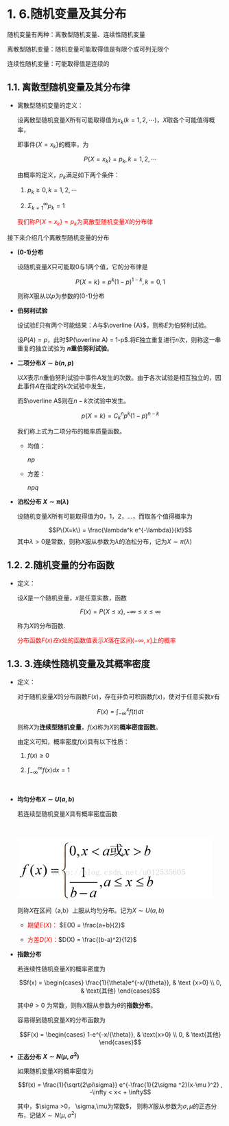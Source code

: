 # 1. 6.随机变量及其分布
   随机变量有两种：离散型随机变量、连续性随机变量

   离散型随机变量：随机变量可能取得值是有限个或可列无限个

   连续性随机变量：可能取得值是连续的
   
## 1.1. 离散型随机变量及其分布律
* 离散型随机变量的定义：
    
    设离散型随机变量$X$所有可能取得值为$x_k(k=1,2,\cdots)$，$X$取各个可能值得概率，
    
    即事件$\{X=x_k\}$的概率，为
    
    $$P\{X=x_k\} = p_k , k=1,2,\cdots$$
    
    由概率的定义，$p_k$满足如下两个条件：

    1. $p_k\geq0,k=1,2,\cdots$
    
    2. $\Sigma^{\infty}_{k=1}p_k=1$

    <font color="red">我们称$P\{X=x_k\}=p_k$为离散型随机变量$X$的分布律</font>


接下来介绍几个离散型随机变量的分布

* **(0-1)分布**

    设随机变量$X$只可能取0与1两个值，它的分布律是

    $$P\{X=k\}=p^k(1-p)^{1-k},k=0,1$$
    
    则称$X$服从以$p$为参数的(0-1)分布


* **伯努利试验**

    设试验$E$只有两个可能结果：$A$与$\overline {A}$，则称$E$为伯努利试验。

    设$P(A)=p$，此时$P(\overline A) =  1-p$.将$E$独立重复进行$n$次，则称这一串重复的独立试验为 **$n$重伯努利试验**。

* **二项分布$X\sim b(n,p)$**

    以$X$表示$n$重伯努利试验中事件$A$发生的次数。由于各次试验是相互独立的，因此事件$A$在指定的$k$次试验中发生，
    
    而$\overline A$则在$n-k$次试验中发生。

    $$p\{X=k\} = C^n_kp^k(1-p)^{n-k}$$

    我们称上式为二项分布的概率质量函数。

    * 均值：
    
        $np$

    * 方差：

        $npq$

* **泊松分布 $X\sim \pi(\lambda)$**

    设随机变量$X$所有可能取得值为0，1，2，...，而取各个值得概率为
    
     $$P\{X=k\} = \frac{\lambda^k e^{-\lambda}}{k!}$$
    其中$\lambda>0$是常数，则称$X$服从参数为$\lambda$的泊松分布，记为$X \sim \pi(\lambda)$


## 1.2. 2.随机变量的分布函数
* 定义：
    
    设$X$是一个随机变量，$x$是任意实数，函数

    $$F(x) = P\{X\leq x\}, -\infty \leq x \leq \infty$$

    称为$X$的分布函数.

    <font color="red">分布函数$F(x)在x$处的函数值表示$X$落在区间$(-\infty,x]$上的概率</font>


## 1.3. 3.连续性随机变量及其概率密度
* 定义：
    
    对于随机变量$X$的分布函数$F(x)$，存在非负可积函数$f(x)$，使对于任意实数$x$有

    $$F(x) = \int^x_{-\infty} f(t)dt$$

    则称$X$为**连续型随机变量**，$f(x)$称为$X$的**概率密度函数**。

    由定义可知，概率密度$f(x)$具有以下性质：
    
    1. $f(x) \geq0$
    
    2. $\int ^{\infty}_{-\infty}f(x)dx=1$

<br>

* **均匀分布$X\sim U(a,b)$**
        
    若连续型随机变量$X$具有概率密度函数
        
    <br>
    
     ![](_v_images/20200308104828722_31173.png)       

   则称$X$在区间（a,b）上服从均匀分布。记为$X \sim U(a,b)$


   * <font color = "red">期望$E(X)$：</font>
    $E(X) = \frac{a+b}{2}$

  *  <font color = "red">方差$D(X)$：</font>$D(X) = \frac{(b-a)^2}{12}$


* **指数分布**

   若连续性随机变量$X$的概率密度为

    $$f(x) = \begin{cases} \frac{1}{\theta}e^{-x/{\theta}}, & \text {x>0} \\ 0, & \text{其他} \end{cases}$$

   其中$\theta >0$ 为常数，则称$X$服从参数为$\theta$的**指数分布**。

   容易得到随机变量$X$的分布函数为

   $$F(x) = \begin{cases} 1-e^{-x/{\theta}}, & \text{x>0} \\ 0, & \text{其他} \end{cases}$$


* **正态分布 $X \sim N(\mu, \sigma^2)$**
    
    如果随机变量$X$的概率密度为

     $$f(x) = \frac{1}{\sqrt{2\pi\sigma}} e^{-\frac{1}{2\sigma ^2}(x-\mu )^2} , 
     -\infty < x< + \infty$$

    其中，$\sigma >0， \sigma,\mu为常数$， 则称$X$服从参数为$\sigma,\mu$的正态分布，记做$X \sim N(\mu, \sigma^2)$
 
